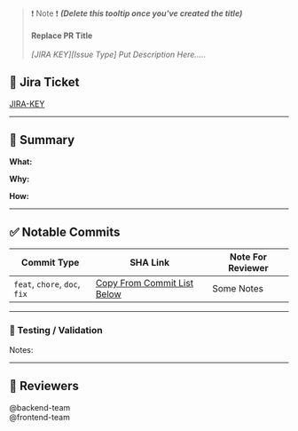 > ❗ Note ❗ **_(Delete this tooltip once you've created the title)_**<br>
><br>**Replace PR Title**<br> 
><br>_[JIRA KEY][Issue Type] Put Description Here....._<br>

## 🧩 Jira Ticket

<!-- IMPORTANT AS CONTEXT -->
[JIRA-KEY](https://sefire.atlassian.net/browse/ABC-123)

---

## 📌 Summary

**What:**
<!-- 1 sentence on what is being changed? -->

**Why:**
<!-- 1 sentence on why this approach? -->

**How:**
<!-- 1 sentence on how this solves the issue -->

---

## ✅ Notable Commits
<!-- 1 sentence on how this solves the issue -->
| Commit Type           | SHA Link                        | Note For Reviewer |
|-----------------------|---------------------------------|-------------------|
| ```feat```, ```chore```, ```doc```, ```fix``` | [Copy From Commit List Below]() | Some Notes        |

---

### 🧪 Testing / Validation
<!-- TBD by repo owners -->

Notes:
<!-- Add logs, screenshots, or links to plan/apply output if needed -->

---

## 👀 Reviewers
<!-- Or specific usernames; refer to CODEOWNERS -->
<!-- Based on Org Graph, Tag the teams that will be affected here -->
@backend-team  
@frontend-team  

